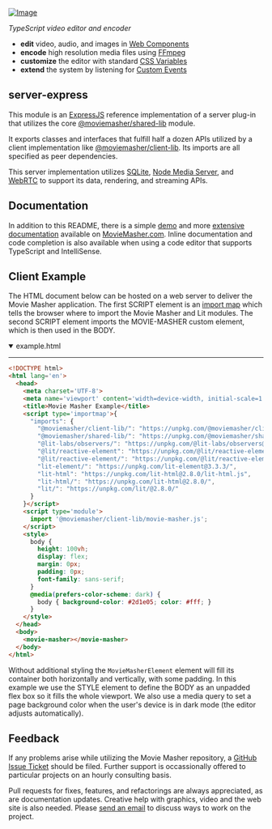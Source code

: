 <!-- MAGIC:START (FILEMD:src=md/snippet/head.md) -->
[![Image](https://moviemasher.com/media/img/moviemasher.svg "Movie Masher")](https://moviemasher.com)

_TypeScript video editor and encoder_
- **edit** video, audio, and images in [Web Components](https://developer.mozilla.org/en-US/docs/Web/API/Web_components) 
- **encode** high resolution media files using [FFmpeg](https://ffmpeg.org)
- **customize** the editor with standard [CSS Variables](https://developer.mozilla.org/en-US/docs/Web/CSS/--*)
- **extend** the system by listening for [Custom Events](https://developer.mozilla.org/en-US/docs/Web/API/CustomEvent/CustomEvent) 

<!-- MAGIC:END -->



<!-- MAGIC:START (FILEMD:src=md/module/server-express.md) -->
## server-express

This module is an
[ExpressJS](https://expressjs.com)
reference implementation of a server plug-in that utilizes the core
[@moviemasher/shared-lib](https://www.npmjs.com/package/@moviemasher/shared-lib)
module.

It exports classes and interfaces that fulfill half a dozen APIs utilized by a client implementation like
[@moviemasher/client-lib](https://www.npmjs.com/package/@moviemasher/client-lib).
Its imports are all specified as peer dependencies.

This server implementation utilizes
[SQLite](https://www.sqlite.org/index.html),
[Node Media Server](https://github.com/illuspas/Node-Media-Server), and
[WebRTC](https://github.com/node-webrtc/node-webrtc) to support its data, rendering, and streaming APIs.


<!-- MAGIC:END -->

<!-- MAGIC:START (FILEMD:src=md/snippet/documentation.md) -->
## Documentation

In addition to this README, there is a simple
[demo](https://moviemasher.com/docs/demo/index.html) and
more [extensive documentation](https://moviemasher.com/docs/index.html) available on
[MovieMasher.com](https://moviemasher.com/). Inline documentation and code completion is
also available when using a code editor that supports TypeScript and IntelliSense.

<!-- MAGIC:END -->

<!-- MAGIC:START (FILEMD:src=md/examples/client.md&stripMagic=1) -->
## Client Example

The HTML document below can be hosted on a web server to deliver the Movie Masher application. 
The first SCRIPT element is an 
[import map](https://developer.mozilla.org/en-US/docs/Web/HTML/Element/script/type/importmap)
which tells the browser where to import the Movie Masher and Lit modules. 
The second SCRIPT element imports the MOVIE-MASHER custom element, which is then used in the BODY.
<details open>

<summary>example.html</summary>
<hr/>


```html
<!DOCTYPE html>
<html lang='en'>
  <head>
    <meta charset='UTF-8'>
    <meta name='viewport' content='width=device-width, initial-scale=1'>
    <title>Movie Masher Example</title>
    <script type='importmap'>{
      "imports": {
        "@moviemasher/client-lib/": "https://unpkg.com/@moviemasher/client-lib@5.2.0/dist/", 
        "@moviemasher/shared-lib/": "https://unpkg.com/@moviemasher/shared-lib@5.2.0/dist/",
        "@lit-labs/observers/": "https://unpkg.com/@lit-labs/observers@2.0.0/",
        "@lit/reactive-element": "https://unpkg.com/@lit/reactive-element@1.6.3/reactive-element.js",
        "@lit/reactive-element/": "https://unpkg.com/@lit/reactive-element@1.6.3/",
        "lit-element/": "https://unpkg.com/lit-element@3.3.3/",
        "lit-html": "https://unpkg.com/lit-html@2.8.0/lit-html.js",
        "lit-html/": "https://unpkg.com/lit-html@2.8.0/",
        "lit/": "https://unpkg.com/lit/@2.8.0/"
      }
    }</script>
    <script type='module'>
      import '@moviemasher/client-lib/movie-masher.js';
    </script>
    <style>
      body {
        height: 100vh;
        display: flex;
        margin: 0px;
        padding: 0px;
        font-family: sans-serif;
      }
      @media(prefers-color-scheme: dark) {
        body { background-color: #2d1e05; color: #fff; }
      }
    </style>
  </head>
  <body>
    <movie-masher></movie-masher>
  </body>
</html>
```

</details>

Without additional styling the `MovieMasherElement` element will fill its container both horizontally and vertically, with some padding. In this example we use the STYLE element to define the BODY as an unpadded flex box so it fills the whole viewport. We also use a media query to set a page background color when the user's device is in dark mode (the editor adjusts automatically). 

<!-- MAGIC:END -->

<!-- MAGIC:START (FILEMD:src=md/snippet/foot.md) -->
## Feedback

If any problems arise while utilizing the Movie Masher repository, a
[GitHub Issue Ticket](https://github.com/moviemasher/moviemasher.js/issues) should be filed.
Further support is occassionally offered to particular projects on an hourly consulting basis.

Pull requests for fixes, features, and refactorings
are always appreciated, as are documentation updates. Creative help with graphics, video
and the web site is also needed. Please [send an email](mailto:connect34@moviemasher.com) to discuss ways to work on the project.

<!-- MAGIC:END -->

